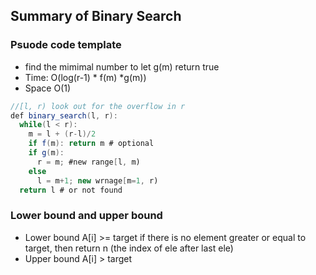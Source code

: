 ## Summary of Binary Search

### Psuode code template
- find the mimimal number to let g(m) return true
- Time: O(log(r-1) * f(m) *g(m))
- Space O(1)
```java
//[l, r) look out for the overflow in r
def binary_search(l, r):
  while(l < r):
    m = l + (r-l)/2
    if f(m): return m # optional
    if g(m):
      r = m; #new range[l, m)
    else 
      l = m+1; new wrnage[m=1, r)
  return l # or not found
```

### Lower bound and upper bound
- Lower bound A[i] >= target
  if there is no element greater or equal to target, then return n (the index of ele after last ele)
- Upper bound A[i] > target
